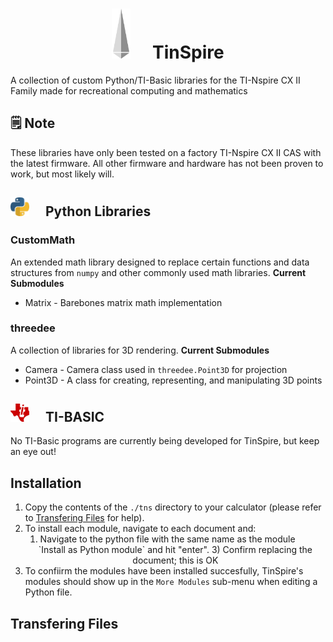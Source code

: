 <h1 align="center"><img style="width: 30px; margin-right: 1em" src="/readme_assets/logo.png"></img> TinSpire</h1>

A collection of custom Python/TI-Basic libraries for the TI-Nspire CX II Family made for recreational computing and mathematics
## 🗒️ Note
These libraries have only been tested on a factory TI-Nspire CX II CAS with the latest firmware.
All other firmware and hardware has not been proven to work, but most likely will.
<h2><img style="width: 30px; margin-right: 1em" src="./readme_assets/python.png"> Python Libraries</h2>

### CustomMath
An extended math library designed to replace certain functions and data structures from `numpy` and other commonly used math libraries.
**Current Submodules**
- Matrix - Barebones matrix math implementation
### threedee
A collection of libraries for 3D rendering.
**Current Submodules**
- Camera - Camera class used in `threedee.Point3D` for projection
- Point3D - A class for creating, representing, and manipulating 3D points
<h2><img style="width: 30px; margin-right: 1em" src="./readme_assets/ti.png"> TI-BASIC</h2>

No TI-Basic programs are currently being developed for TinSpire, but keep an eye out!
## Installation
1) Copy the contents of the `./tns` directory to your calculator (please refer to [Transfering Files](#transfering-files) for help).
2) To install each module, navigate to each document and:
    1) Navigate to the python file with the same name as the module
    <div align="center"
    2) Press the "menu" key and go to `Actions` > `Install as Python module` and hit "enter".
    3) Confirm replacing the document; this is OK
3) To confiirm the modules have been installed succesfully, TinSpire's modules should show up in the `More Modules` sub-menu when editing a Python file.
## Transfering Files